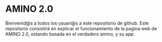 # AMINO 2.0
Bienvenid@s a todos los usuari@s a este repositorio de github. Este repositorio consistirá en explicar el funcionamiento de la pagina web de AMINO 2.0, estando basada en el verdadero amino, y su app.

